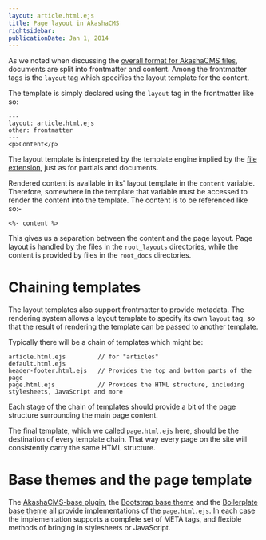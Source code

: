 ```yaml
---
layout: article.html.ejs
title: Page layout in AkashaCMS
rightsidebar:
publicationDate: Jan 1, 2014
---
```

As we noted when discussing the [overall format for AkashaCMS files](/documents/content.html), documents are split into frontmatter and content.  Among the frontmatter tags is the `layout` tag which specifies the layout template for the content.

The template is simply declared using the `layout` tag in the frontmatter like so:

    ---
    layout: article.html.ejs
    other: frontmatter
    ---
    <p>Content</p>

The layout template is interpreted by the template engine implied by the [file extension](/documents/extensions.html), just as for partials and documents.

Rendered content is available in its' layout template in the `content` variable.  Therefore, somewhere in the template that variable must be accessed to render the content into the template.  The content is to be referenced like so:-

    <%- content %>

This gives us a separation between the content and the page layout.  Page layout is handled by the files in the `root_layouts` directories, while the content is provided by files in the `root_docs` directories.

# Chaining templates

The layout templates also support frontmatter to provide metadata.  The rendering system allows a layout template to specify its own `layout` tag, so that the result of rendering the template can be passed to another template.

Typically there will be a chain of templates which might be:

    article.html.ejs         // for "articles"
    default.html.ejs
    header-footer.html.ejs   // Provides the top and bottom parts of the page
    page.html.ejs            // Provides the HTML structure, including stylesheets, JavaScript and more

Each stage of the chain of templates should provide a bit of the page structure surrounding the main page content.

The final template, which we called `page.html.ejs` here, should be the destination of every template chain.  That way every page on the site will consistently carry the same HTML structure.

# Base themes and the page template

The [AkashaCMS-base plugin](/plugins/base.html), the [Bootstrap base theme](/plugins/theme-bootstrap.html) and the [Boilerplate base theme](/plugins/theme-boilerplate.html) all provide implementations of the `page.html.ejs`.  In each case the implementation supports a complete set of META tags, and flexible methods of bringing in stylesheets or JavaScript.